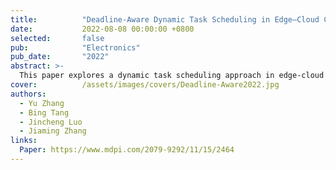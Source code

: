 ```yaml
---
title:          "Deadline-Aware Dynamic Task Scheduling in Edge–Cloud Collaborative Computing"
date:           2022-08-08 00:00:00 +0800
selected:       false
pub:            "Electronics"
pub_date:       "2022"
abstract: >-
  This paper explores a dynamic task scheduling approach in edge-cloud collaborative computing to meet the requirements of modern cyber-physical systems and Industrial IoT applications. The proposed scheduling algorithm, DSOTS, optimizes server selection and reduces latency in time-sensitive tasks. Further enhancement through a greedy strategy, TSGS, achieves server load balancing and minimizes SLA violations. Simulation results in an edge-cloud environment indicate that DSOTS reduces average processing time and cost by 30% and 45%, respectively, and SLA violations by 25% over current solutions.
cover:          /assets/images/covers/Deadline-Aware2022.jpg
authors:
  - Yu Zhang
  - Bing Tang
  - Jincheng Luo
  - Jiaming Zhang
links:
  Paper: https://www.mdpi.com/2079-9292/11/15/2464
---
```

